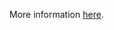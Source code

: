 More information [here](https://docs.paloaltonetworks.com/content/techdocs/en_US/prisma/prisma-cloud/prisma-cloud-code-security-policy-reference/aws-policies/aws-general-policies/ensure-aws-kendra-index-server-side-encryption-uses-customer-managed-keys-cmks-1.html).
